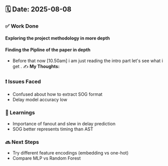 ## 🗓️ Date: 2025-08-08

### ✅ Work Done
#### Exploring the project methodology in more depth
#### Finding the Pipline of the paper in depth 
- Before that now [10.50am] i am just reading the intro part let's see what i get .
  ✍️ **My Thoughts:**  

### ❗ Issues Faced
- Confused about how to extract SOG format
- Delay model accuracy low

### 📝 Learnings
- Importance of fanout and slew in delay prediction
- SOG better represents timing than AST

### 🔜 Next Steps
- Try different feature encodings (embedding vs one-hot)
- Compare MLP vs Random Forest

